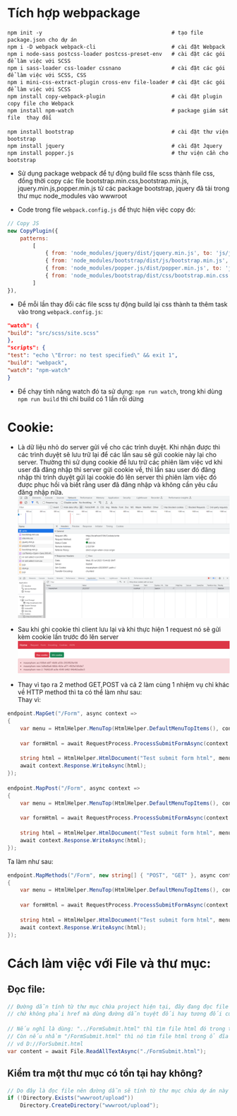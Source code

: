 # Tích hợp webpackage
```
npm init -y                                         # tạo file package.json cho dự án
npm i -D webpack webpack-cli                        # cài đặt Webpack
npm i node-sass postcss-loader postcss-preset-env   # cài đặt các gói để làm việc với SCSS
npm i sass-loader css-loader cssnano                # cài đặt các gói để làm việc với SCSS, CSS
npm i mini-css-extract-plugin cross-env file-loader # cài đặt các gói để làm việc với SCSS
npm install copy-webpack-plugin                     # cài đặt plugin copy file cho Webpack
npm install npm-watch                               # package giám sát file  thay đổi

npm install bootstrap                               # cài đặt thư viện bootstrap
npm install jquery                                  # cài đặt Jquery
npm install popper.js                               # thư viện cần cho bootstrap
```

- Sử dụng package webpack để tự động build file scss thành file css, đồng thời copy các file bootstrap.min.css,bootstrap.min.js,
jquery.min.js,popper.min.js từ các package bootstrap, jquery đã tải trong thư mục node_modules vào wwwroot
+ Code trong file `webpack.config.js` để thực hiện việc copy đó:
```js
// Copy JS
new CopyPlugin({
    patterns:
        [
            { from: 'node_modules/jquery/dist/jquery.min.js', to: 'js/jquery.min.js' },
            { from: 'node_modules/bootstrap/dist/js/bootstrap.min.js', to: 'js/bootstrap.min.js' },
            { from: 'node_modules/popper.js/dist/popper.min.js', to: 'js/popper.min.js' },
            { from: 'node_modules/bootstrap/dist/css/bootstrap.min.css', to: 'css/bootstrap.min.css' },
        ]
}),
```
- Để mỗi lần thay đổi các file scss tự động build lại css thành ta thêm task vào trong `webpack.config.js`:
```json
"watch": {
"build": "src/scss/site.scss"
},
"scripts": {
"test": "echo \"Error: no test specified\" && exit 1", 
"build": "webpack",
"watch": "npm-watch"
}
```
+ Để chạy tính năng watch đó ta sử dụng: `npm run watch`, trong khi dùng `npm run build` thì chỉ build có 1 lần rồi dừng

# Cookie:
- Là dữ liệu nhỏ do server gửi về cho các trình duyệt. Khi nhận được thì các trình duyệt sẽ lưu trữ lại để các lần sau sẽ gửi cookie này lại cho server. Thường thì sử dụng cookie để lưu trữ các phiên làm việc vd khi user đã đăng nhập thì server gửi cookie về, thì lần sau user đó đăng nhập thì trình duyệt gửi lại cookie đó lên server thì phiên làm việc đó được phục hồi và biết rằng user đã đăng nhập và không cần yêu cầu đăng nhập nữa.
![Alt text](./images/image-1.png)
![Alt text](./images/image.png)
- Sau khi ghi cookie thì client lưu lại và khi thực hiện 1 request nó sẽ gửi kèm cookie lần trước đó lên server
![Alt text](./images/image-2.png)

- Thay vì tạo ra 2 method GET,POST và cả 2 làm cùng 1 nhiệm vụ chỉ khác về HTTP method thì ta có thể làm như sau:  
Thay vì: 
```csharp
endpoint.MapGet("/Form", async context =>
{
    var menu = HtmlHelper.MenuTop(HtmlHelper.DefaultMenuTopItems(), context.Request);

    var formHtml = await RequestProcess.ProcessSubmitFormAsync(context.Request);

    string html = HtmlHelper.HtmlDocument("Test submit form html", menu + formHtml);
    await context.Response.WriteAsync(html);
});

endpoint.MapPost("/Form", async context =>
{
    var menu = HtmlHelper.MenuTop(HtmlHelper.DefaultMenuTopItems(), context.Request);

    var formHtml = await RequestProcess.ProcessSubmitFormAsync(context.Request);

    string html = HtmlHelper.HtmlDocument("Test submit form html", menu + formHtml);
    await context.Response.WriteAsync(html);
});
```
Ta làm như sau:
```csharp
endpoint.MapMethods("/Form", new string[] { "POST", "GET" }, async context =>
{
    var menu = HtmlHelper.MenuTop(HtmlHelper.DefaultMenuTopItems(), context.Request);

    var formHtml = await RequestProcess.ProcessSubmitFormAsync(context.Request);

    string html = HtmlHelper.HtmlDocument("Test submit form html", menu + formHtml);
    await context.Response.WriteAsync(html);
});
```

# Cách làm việc với File và thư mục:
## Đọc file:
```csharp
// Đường dẫn tính từ thư mục chứa project hiện tại, đây đang đọc file 
// chứ không phải href mà dùng đường dẫn tuyệt đối hay tương đối của url

// Nếu nghĩ là dùng: "../FormSubmit.html" thì tìm file html đó trong thư mục cha của projec hiện tại
// Còn nếu nhầm "/FormSubmit.html" thì nó tìm file html trong ổ đĩa hiện tại
// vd D://ForSubmit.html
var content = await File.ReadAllTextAsync("./FormSubmit.html");
```

## Kiểm tra một thư mục có tồn tại hay không?
```csharp
// Do đây là đọc file nên đường dẫn sẽ tính từ thư mục chứa dự án này
if (!Directory.Exists("wwwroot/upload"))
    Directory.CreateDirectory("wwwroot/upload");
```
